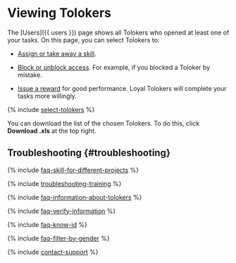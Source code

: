 # Viewing Tolokers

The [Users]({{ users }}) page shows all Tolokers who opened at least one of your tasks. On this page, you can select Tolokers to:

- [Assign or take away a skill](nav.md).

- [Block or unblock access](ban.md). For example, if you blocked a Toloker by mistake.

- [Issue a reward](bonus.md) for good performance. Loyal Tolokers will complete your tasks more willingly.

{% include [select-tolokers](../_includes/select-tolokers.md) %}

You can download the list of the chosen Tolokers. To do this, click **Download .xls** at the top right.

## Troubleshooting {#troubleshooting}

{% include [faq-skill-for-different-projects](../_includes/faq/pool-setup/skill-for-different-projects.md) %}

{% include [troubleshooting-training](../_includes/troubleshooting/users/training.md) %}

{% include [faq-information-about-tolokers](../_includes/faq/users/information-about-tolokers.md) %}

{% include [faq-verify-information](../_includes/faq/users/verify-information.md) %}

{% include [faq-know-id](../_includes/faq/users/know-id.md) %}

{% include [faq-filter-by-gender](../_includes/faq/users/filter-by-gender.md) %}

{% include [contact-support](../_includes/contact-support.md) %}